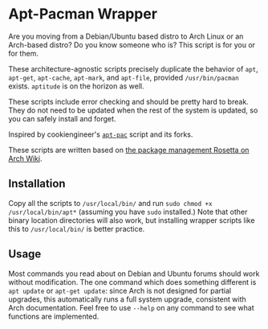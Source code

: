 # Apt-Pacman Wrapper

Are you moving from a Debian/Ubuntu based distro to Arch Linux or an Arch-based distro? Do you know someone who is? This script is for you or for them.

These architecture-agnostic scripts precisely duplicate the behavior of `apt`, `apt-get`, `apt-cache`, `apt-mark`, and `apt-file`, provided `/usr/bin/pacman` exists. `aptitude` is on the horizon as well.

These scripts include error checking and should be pretty hard to break. They do not need to be updated when the rest of the system is updated, so you can safely install and forget.

Inspired by cookiengineer's [`apt-pac`](https://gist.github.com/cookiengineer/94265370d66ea73f4782f80c231e126c) script and its forks.

These scripts are written based on [the package management Rosetta on Arch Wiki](https://wiki.archlinux.org/title/Pacman/Rosetta).

## Installation

Copy all the scripts to `/usr/local/bin/` and run `sudo chmod +x /usr/local/bin/apt*` (assuming you have `sudo` installed.)
Note that other binary location directories will also work, but installing wrapper scripts like this to `/usr/local/bin/` is better practice.

## Usage

Most commands you read about on Debian and Ubuntu forums should work without modification. The one command which does something different is `apt update` or `apt-get update`: since Arch is not designed for partial upgrades, this automatically runs a full system upgrade, consistent with Arch documentation.
Feel free to use `--help` on any command to see what functions are implemented.
